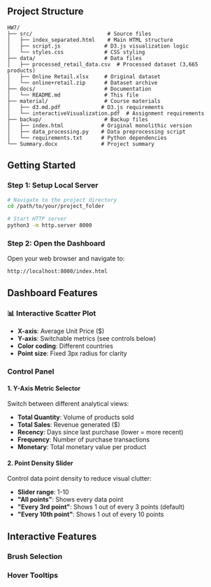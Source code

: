 ## Project Structure

```
HW7/
├── src/                        # Source files
│   ├── index_separated.html    # Main HTML structure
│   ├── script.js              # D3.js visualization logic
│   └── styles.css             # CSS styling
├── data/                      # Data files
│   ├── processed_retail_data.csv  # Processed dataset (3,665 products)
│   ├── Online Retail.xlsx     # Original dataset
│   └── online+retail.zip      # Dataset archive
├── docs/                      # Documentation
│   └── README.md              # This file
├── material/                  # Course materials
│   ├── d3.md.pdf             # D3.js requirements
│   └── interactiveVisualization.pdf  # Assignment requirements
├── backup/                    # Backup files
│   ├── index.html            # Original monolithic version
│   ├── data_processing.py    # Data preprocessing script
│   └── requirements.txt      # Python dependencies
└── Summary.docx              # Project summary
```

##  Getting Started

### Step 1: Setup Local Server
```bash
# Navigate to the project directory
cd /path/to/your/project_folder

# Start HTTP server
python3 -m http.server 8000
```

### Step 2: Open the Dashboard
Open your web browser and navigate to:
```
http://localhost:8000/index.html
```

## Dashboard Features

### 📊 Interactive Scatter Plot
- **X-axis**: Average Unit Price ($)
- **Y-axis**: Switchable metrics (see controls below)
- **Color coding**: Different countries
- **Point size**: Fixed 3px radius for clarity

###  Control Panel

#### 1. Y-Axis Metric Selector
Switch between different analytical views:
- **Total Quantity**: Volume of products sold
- **Total Sales**: Revenue generated ($)
- **Recency**: Days since last purchase (lower = more recent)
- **Frequency**: Number of purchase transactions
- **Monetary**: Total monetary value per product


#### 2. Point Density Slider
Control data point density to reduce visual clutter:
- **Slider range**: 1-10
- **"All points"**: Shows every data point
- **"Every 3rd point"**: Shows 1 out of every 3 points (default)
- **"Every 10th point"**: Shows 1 out of every 10 points

## Interactive Features

### Brush Selection

### Hover Tooltips



